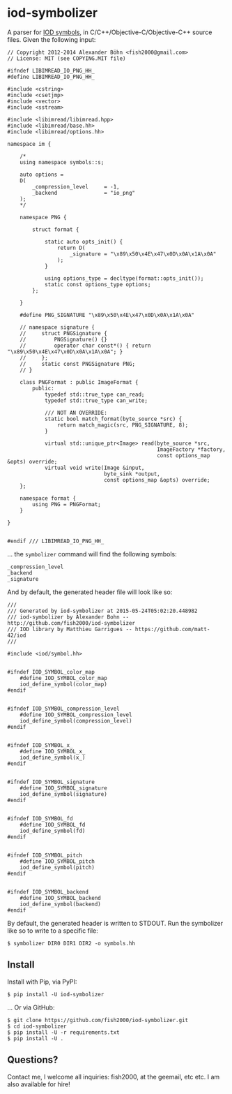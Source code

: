iod-symbolizer
==============

A parser for [IOD symbols](https://github.com/matt-42/iod), in C/C++/Objective-C/Objective-C++ source files. Given the following input:

    // Copyright 2012-2014 Alexander Böhn <fish2000@gmail.com>
    // License: MIT (see COPYING.MIT file)

    #ifndef LIBIMREAD_IO_PNG_HH_
    #define LIBIMREAD_IO_PNG_HH_

    #include <cstring>
    #include <csetjmp>
    #include <vector>
    #include <sstream>

    #include <libimread/libimread.hpp>
    #include <libimread/base.hh>
    #include <libimread/options.hh>

    namespace im {
    
        /*
        using namespace symbols::s;
    
        auto options =
        D(
            _compression_level     = -1,
            _backend               = "io_png"
        );
        */
    
        namespace PNG {
        
            struct format {
            
                static auto opts_init() {
                    return D(
                        _signature = "\x89\x50\x4E\x47\x0D\x0A\x1A\x0A"
                    );
                }
            
                using options_type = decltype(format::opts_init());
                static const options_type options;
            };
        
        }
    
        #define PNG_SIGNATURE "\x89\x50\x4E\x47\x0D\x0A\x1A\x0A"
    
        // namespace signature {
        //     struct PNGSignature {
        //         PNGSignature() {}
        //         operator char const*() { return "\x89\x50\x4E\x47\x0D\x0A\x1A\x0A"; }
        //     };
        //     static const PNGSignature PNG;
        // }
    
        class PNGFormat : public ImageFormat {
            public:
                typedef std::true_type can_read;
                typedef std::true_type can_write;
            
                /// NOT AN OVERRIDE:
                static bool match_format(byte_source *src) {
                    return match_magic(src, PNG_SIGNATURE, 8);
                }
            
                virtual std::unique_ptr<Image> read(byte_source *src,
                                                    ImageFactory *factory,
                                                    const options_map &opts) override;
                virtual void write(Image &input,
                                   byte_sink *output,
                                   const options_map &opts) override;
        };
    
        namespace format {
            using PNG = PNGFormat;
        }
    
    }


    #endif /// LIBIMREAD_IO_PNG_HH_

... the `symbolizer` command will find the following symbols:

    _compression_level
    _backend
    _signature

And by default, the generated header file will look like so:

    ///
    /// Generated by iod-symbolizer at 2015-05-24T05:02:20.448982
    /// iod-symbolizer by Alexander Bohn -- http://github.com/fish2000/iod-symbolizer
    /// IOD library by Matthieu Garrigues -- https://github.com/matt-42/iod
    ///
    
    #include <iod/symbol.hh>
    
    
    #ifndef IOD_SYMBOL_color_map
        #define IOD_SYMBOL_color_map
        iod_define_symbol(color_map)
    #endif
    
    
    #ifndef IOD_SYMBOL_compression_level
        #define IOD_SYMBOL_compression_level
        iod_define_symbol(compression_level)
    #endif
    
    
    #ifndef IOD_SYMBOL_x_
        #define IOD_SYMBOL_x_
        iod_define_symbol(x_)
    #endif
    
    
    #ifndef IOD_SYMBOL_signature
        #define IOD_SYMBOL_signature
        iod_define_symbol(signature)
    #endif
    
    
    #ifndef IOD_SYMBOL_fd
        #define IOD_SYMBOL_fd
        iod_define_symbol(fd)
    #endif
    
    
    #ifndef IOD_SYMBOL_pitch
        #define IOD_SYMBOL_pitch
        iod_define_symbol(pitch)
    #endif
    
    
    #ifndef IOD_SYMBOL_backend
        #define IOD_SYMBOL_backend
        iod_define_symbol(backend)
    #endif
    
    

By default, the generated header is written to STDOUT. Run the symbolizer like so to write to a specific file:

    $ symbolizer DIR0 DIR1 DIR2 -o symbols.hh

Install
-------

Install with Pip, via PyPI:

    $ pip install -U iod-symbolizer

… Or via GitHub:

    $ git clone https://github.com/fish2000/iod-symbolizer.git
    $ cd iod-symbolizer
    $ pip install -U -r requirements.txt
    $ pip install -U .

Questions?
----------

Contact me, I welcome all inquiries: fish2000, at the geemail, etc etc. I am also available for hire!
